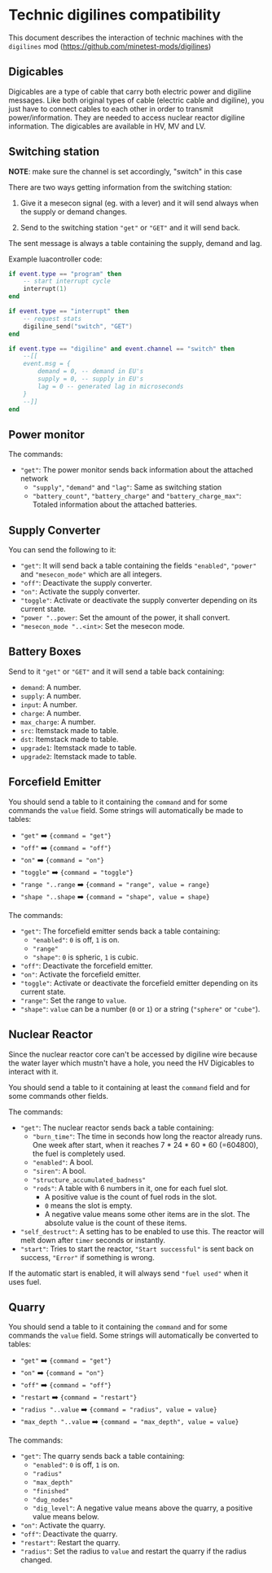 
# Technic digilines compatibility

This document describes the interaction of
technic machines with the `digilines` mod (https://github.com/minetest-mods/digilines)

## Digicables

Digicables are a type of cable that carry both electric power and digiline messages. Like both original types of cable (electric cable and digiline), you just have to connect cables to each other in order to transmit power/information. They are needed to access nuclear reactor digiline information. The digicables are available in HV, MV and LV.

## Switching station

**NOTE**: make sure the channel is set accordingly, "switch" in this case

There are two ways getting information from the switching station:
1. Give it a mesecon signal (eg. with a lever) and it will send always when the supply or demand changes.

2. Send to the switching station `"get"` or `"GET"` and it will send back.

The sent message is always a table containing the supply, demand and lag.

Example luacontroller code:
```lua
if event.type == "program" then
	-- start interrupt cycle
	interrupt(1)
end

if event.type == "interrupt" then
	-- request stats
	digiline_send("switch", "GET")
end

if event.type == "digiline" and event.channel == "switch" then
	--[[
	event.msg = {
		demand = 0, -- demand in EU's
		supply = 0, -- supply in EU's
		lag = 0 -- generated lag in microseconds
	}
	--]]
end
```

## Power monitor
The commands:
- `"get"`: The power monitor sends back information about the attached network
  - `"supply"`, `"demand"` and `"lag"`: Same as switching station
  - `"battery_count"`, `"battery_charge"` and `"battery_charge_max"`: Totaled information about the attached batteries.


## Supply Converter
You can send the following to it:
- `"get"`: It will send back a table containing the fields `"enabled"`, `"power"` and `"mesecon_mode"` which are all integers.
- `"off"`: Deactivate the supply converter.
- `"on"`: Activate the supply converter.
- `"toggle"`: Activate or deactivate the supply converter depending on its current state.
- `"power "..power`: Set the amount of the power, it shall convert.
- `"mesecon_mode "..<int>`: Set the mesecon mode.

## Battery Boxes
Send to it `"get"` or `"GET"` and it will send a table back containing:
- `demand`: A number.
- `supply`: A number.
- `input`: A number.
- `charge`: A number.
- `max_charge`: A number.
- `src`: Itemstack made to table.
- `dst`: Itemstack made to table.
- `upgrade1`: Itemstack made to table.
- `upgrade2`: Itemstack made to table.


## Forcefield Emitter
You should send a table to it containing the `command` and for some commands the `value` field.
Some strings will automatically be made to tables:
- `"get"` :arrow_right: `{command = "get"}`
- `"off"` :arrow_right: `{command = "off"}`
- `"on"` :arrow_right: `{command = "on"}`
- `"toggle"` :arrow_right: `{command = "toggle"}`
- `"range "..range` :arrow_right: `{command = "range", value = range}`
- `"shape "..shape` :arrow_right: `{command = "shape", value = shape}`

The commands:
- `"get"`: The forcefield emitter sends back a table containing:
  - `"enabled"`: `0` is off, `1` is on.
  - `"range"`
  - `"shape"`: `0` is spheric, `1` is cubic.
- `"off"`: Deactivate the forcefield emitter.
- `"on"`: Activate the forcefield emitter.
- `"toggle"`: Activate or deactivate the forcefield emitter depending on its current state.
- `"range"`: Set the range to `value`.
- `"shape"`: `value` can be a number (`0` or `1`) or a string (`"sphere"` or `"cube"`).


## Nuclear Reactor
Since the nuclear reactor core can't be accessed by digiline wire because the water layer which mustn't have a hole, you need the HV Digicables to interact with it.

You should send a table to it containing at least the `command` field and for some commands other fields.

The commands:
- `"get"`: The nuclear reactor sends back a table containing:
  - `"burn_time"`: The time in seconds how long the reactor already runs. One week after start, when it reaches 7 * 24 * 60 * 60 (=604800), the fuel is completely used.
  - `"enabled"`: A bool.
  - `"siren"`: A bool.
  - `"structure_accumulated_badness"`
  - `"rods"`: A table with 6 numbers in it, one for each fuel slot.
    -  A positive value is the count of fuel rods in the slot.
    - `0` means the slot is empty.
    -  A negative value means some other items are in the slot. The absolute value is the count of these items.
- `"self_destruct"`: A setting has to be enabled to use this. The reactor will melt down after `timer` seconds or instantly.
- `"start"`: Tries to start the reactor, `"Start successful"` is sent back on success, `"Error"` if something is wrong.

If the automatic start is enabled, it will always send `"fuel used"` when it uses fuel.


## Quarry
You should send a table to it containing the `command` and for some commands the `value` field.
Some strings will automatically be converted to tables:
- `"get"` :arrow_right: `{command = "get"}`
- `"on"` :arrow_right: `{command = "on"}`
- `"off"` :arrow_right: `{command = "off"}`
- `"restart` :arrow_right: `{command = "restart"}`
- `"radius "..value` :arrow_right: `{command = "radius", value = value}`
- `"max_depth "..value` :arrow_right: `{command = "max_depth", value = value}`

The commands:
- `"get"`: The quarry sends back a table containing:
  - `"enabled"`: `0` is off, `1` is on.
  - `"radius"`
  - `"max_depth"`
  - `"finished"`
  - `"dug_nodes"`
  - `"dig_level"`: A negative value means above the quarry, a positive value means below.
- `"on"`: Activate the quarry.
- `"off"`: Deactivate the quarry.
- `"restart"`: Restart the quarry.
- `"radius"`: Set the radius to `value` and restart the quarry if the radius changed.

